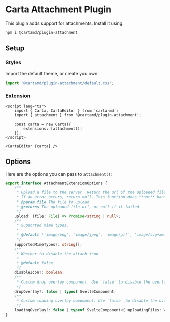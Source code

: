 # Carta Attachment Plugin

This plugin adds support for attachments. Install it using:

```
npm i @cartamd/plugin-attachment
```

## Setup

### Styles

Import the default theme, or create you own:

```ts
import '@cartamd/plugin-attachment/default.css';
```

### Extension

```svelte
<script lang="ts">
	import { Carta, CartaEditor } from 'carta-md';
	import { attachment } from '@cartamd/plugin-attachment';

	const carta = new Carta({
		extensions: [attachment()]
	});
</script>

<CartaEditor {carta} />
```

## Options

Here are the options you can pass to `attachment()`:

```ts
export interface AttachmentExtensionOptions {
	/**
	 * Upload a file to the server. Return the url of the uploaded file.
	 * If an error occurs, return null. This function does **not** handle errors.
	 * @param file The file to upload
	 * @returns The uploaded file url, or null if it failed
	 */
	upload: (file: File) => Promise<string | null>;
	/**
	 * Supported mime types.
	 *
	 * @default ['image/png', 'image/jpeg', 'image/gif', 'image/svg+xml'].
	 */
	supportedMimeTypes?: string[];
	/**
	 * Whether to disable the attach icon.
	 *
	 * @default false
	 */
	disableIcon?: boolean;
	/**
	 * Custom drop overlay component. Use `false` to disable the overlay.
	 */
	dropOverlay?: false | typeof SvelteComponent;
	/**
	 * Custom loading overlay component. Use `false` to disable the overlay.
	 */
	loadingOverlay?: false | typeof SvelteComponent<{ uploadingFiles: Writable<File[]> }>;
}
```
